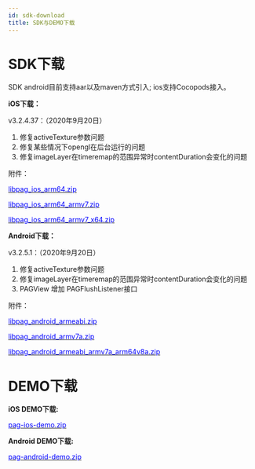 ```yaml
---
id: sdk-download
title: SDK与DEMO下载
---
```


# SDK下载
SDK android目前支持aar以及maven方式引入; ios支持Cocopods接入。

**iOS下载：**

v3.2.4.37：（2020年9月20日）

1. 修复activeTexture参数问题
2. 修复某些情况下opengl在后台运行的问题
3. 修复imageLayer在timeremap的范围异常时contentDuration会变化的问题

附件：

[<font color=blue>libpag_ios_arm64.zip</font>](/pag/ios/3.2.4.37/libpag_ios_arm64.zip) 

[<font color=blue>libpag_ios_arm64_armv7.zip</font>](/pag/ios/3.2.4.37/libpag_ios_arm64_armv7.zip)
 
[<font color=blue>libpag_ios_arm64_armv7_x64.zip</font>](/pag/ios/3.2.4.37/libpag_ios_arm64_armv7_x64.zip) 


**Android下载：**

v3.2.5.1：（2020年9月20日）

1. 修复activeTexture参数问题
2. 修复imageLayer在timeremap的范围异常时contentDuration会变化的问题
3. PAGView 增加 PAGFlushListener接口

附件：

[<font color=blue>libpag_android_armeabi.zip</font>](/pag/android/3.2.5.1/libpag_android_armeabi.zip)
 
[<font color=blue>libpag_android_armv7a.zip</font>](/pag/android/3.2.5.1/libpag_android_armv7a.zip) 

[<font color=blue>libpag_android_armeabi_armv7a_arm64v8a.zip</font>](/pag/android/3.2.5.1/libpag_android_armeabi_armv7a_arm64v8a.zip) 

# DEMO下载
**iOS DEMO下载:**

[<font color=blue>pag-ios-demo.zip</font>](/pag/demo/pag-ios-demo.zip)

**Android DEMO下载:**

[<font color=blue>pag-android-demo.zip</font>](/pag/demo/pag-android-demo.zip)
